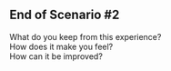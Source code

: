 ## End of Scenario #2

What do you keep from this experience?  
How does it make you feel?  
How can it be improved?  

